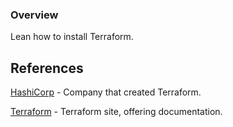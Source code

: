 ### Overview
Lean how to install Terraform.

## References
[HashiCorp](https://www.hashicorp.com) - Company that created Terraform.

[Terraform](https://www.Terraform.io) - Terraform site, offering documentation.


